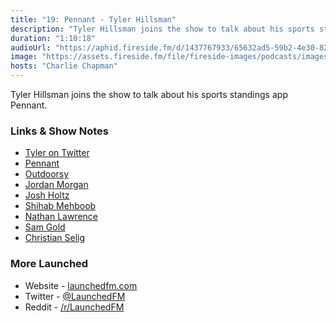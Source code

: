 ```yaml
---
title: "19: Pennant - Tyler Hillsman"
description: "Tyler Hillsman joins the show to talk about his sports standings app Pennant."
duration: "1:10:18"
audioUrl: "https://aphid.fireside.fm/d/1437767933/65632ad5-59b2-4e30-82d1-13845dce07dd/8aab538a-7535-4624-aaf2-f57dbe02f7e7.mp3"
image: "https://assets.fireside.fm/file/fireside-images/podcasts/images/6/65632ad5-59b2-4e30-82d1-13845dce07dd/episodes/8/8aab538a-7535-4624-aaf2-f57dbe02f7e7/cover.jpg?v=1"
hosts: "Charlie Chapman"
---
```


<p>Tyler Hillsman joins the show to talk about his sports standings app Pennant.</p>

<h3>Links &amp; Show Notes</h3>

<ul>
<li><a href="https://twitter.com/thillsman" rel="nofollow">Tyler on Twitter</a></li>
<li><a href="https://www.pennantapp.com" rel="nofollow">Pennant</a></li>
<li><a href="https://www.outdoorsy.com" rel="nofollow">Outdoorsy</a></li>
<li><a href="https://twitter.com/jordanmorgan10" rel="nofollow">Jordan Morgan</a></li>
<li><a href="https://twitter.com/joshdholtz" rel="nofollow">Josh Holtz</a></li>
<li><a href="https://twitter.com/JPEGuin" rel="nofollow">Shihab Mehboob</a></li>
<li><a href="https://twitter.com/NathanBLawrence" rel="nofollow">Nathan Lawrence</a></li>
<li><a href="https://twitter.com/samhenrigold" rel="nofollow">Sam Gold</a></li>
<li><a href="https://twitter.com/ChristianSelig" rel="nofollow">Christian Selig</a></li>
</ul>

<h3>More Launched</h3>

<ul>
<li>Website - <a href="https://launchedfm.com" rel="nofollow">launchedfm.com</a></li>
<li>Twitter - <a href="https://twitter.com/launchedfm" rel="nofollow">@LaunchedFM</a></li>
<li>Reddit - <a href="https://www.reddit.com/r/LaunchedFM/" rel="nofollow">/r/LaunchedFM</a></li>
</ul>

